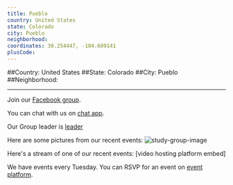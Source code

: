 ```yaml
---
title: Pueblo
country: United States
state: Colorado
city: Pueblo
neighborhood: 
coordinates: 38.254447, -104.609141
plusCode:
---
```


##Country: United States
##State: Colorado
##City: Pueblo
##Neighborhood: 
*****
Join our [Facebook group](https://www.facebook.com/groups/free.code.camp.pueblo).

You can chat with us on [chat app]().

Our Group leader is [leader]()

Here are some pictures from our recent events:
![study-group-image]()

Here's a stream of one of our recent events:
[video hosting platform embed]

We have events every Tuesday. You can RSVP for an event on [event platform]().
